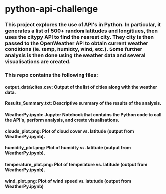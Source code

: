 # python-api-challenge

### This project explores the use of API's in Python.  In particular, it generates a list of 500+ random latitudes and longitiues, then uses the citypy API to find the nearest city.  They city is then passed to the OpenWeather API to obtain current weather conditions (ie. temp, humidty, wind, etc.). Some further analysis is then done using the weather data and several visualisations are created.

### This repo contains the following files:

#### output_data\cites.csv:  Output of the list of cities along with the weather data.

#### Results_Summary.txt:  Descriptive summary of the results of the analysis.

#### WeatherPy.ipynb:  Jupyter Notebook that contains the Python code to call the API's, perform analysis, and create visualisations.

#### clouds_plot.png:  Plot of cloud cover vs. latitude (output from WeatherPy.ipynb).

#### humidity_plot.png:  Plot of humidty vs. latitude (output from WeatherPy.ipynb).

#### temperature_plot.png:  Plot of temperature vs. latitude (output from WeatherPy.ipynb).

#### wind_plot.png:  Plot of wind speed vs. latutude (output from WeatherPy.ipynb)
